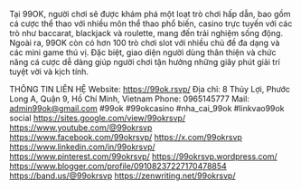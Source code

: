 Tại 99OK, người chơi sẽ được khám phá một loạt trò chơi hấp dẫn, bao gồm cá cược thể thao với nhiều môn thể thao phổ biến, casino trực tuyến với các trò như baccarat, blackjack và roulette, mang đến trải nghiệm sống động. Ngoài ra, 99OK còn có hơn 100 trò chơi slot với nhiều chủ đề đa dạng và các mini game thú vị. Đặc biệt, giao diện người dùng thân thiện và chức năng cá cược dễ dàng giúp người chơi tận hưởng những giây phút giải trí tuyệt vời và kịch tính. 

THÔNG TIN LIÊN HỆ
Website: https://99ok.rsvp/
Địa chỉ: 8 Thủy Lợi, Phước Long A, Quận 9, Hồ Chí Minh, Vietnam
Phone: 0965145777
Mail: admin99ok@gmail.com
#99ok #99okcasino #nha_cai_99ok #linkvao99ok
social
https://sites.google.com/view/99okrsvp/
https://www.youtube.com/@99okrsvp
https://www.facebook.com/99okrsvp/
https://x.com/99okrsvp
https://www.linkedin.com/in/99okrsvp/
https://www.pinterest.com/99okrsvp/
https://99okrsvp.wordpress.com/
https://www.blogger.com/profile/09108237227170478854
https://band.us/@99okrsvp
https://zenwriting.net/99okrsvp/